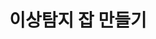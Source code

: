 ---
title: 이상탐지 잡 만들기
tag:
    - Elasticsearch
    - Machine Learning
    - 7.13
prev: ml-configuration
---